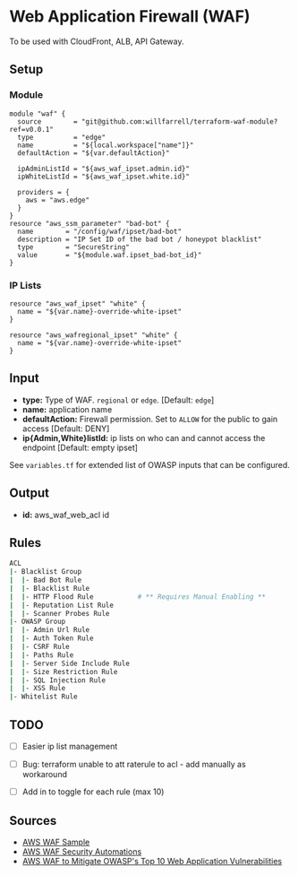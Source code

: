 # Web Application Firewall (WAF)
To be used with CloudFront, ALB, API Gateway.

## Setup

### Module
```hcl-terraform
module "waf" {
  source        = "git@github.com:willfarrell/terraform-waf-module?ref=v0.0.1"
  type          = "edge"
  name          = "${local.workspace["name"]}"
  defaultAction = "${var.defaultAction}"

  ipAdminListId = "${aws_waf_ipset.admin.id}"
  ipWhiteListId = "${aws_waf_ipset.white.id}"
  
  providers = {
    aws = "aws.edge"
  }
}
resource "aws_ssm_parameter" "bad-bot" {
  name        = "/config/waf/ipset/bad-bot"
  description = "IP Set ID of the bad bot / honeypot blacklist"
  type        = "SecureString"
  value       = "${module.waf.ipset_bad-bot_id}"
}

```

### IP Lists
```hcl-terraform
resource "aws_waf_ipset" "white" {
  name = "${var.name}-override-white-ipset"
}

resource "aws_wafregional_ipset" "white" {
  name = "${var.name}-override-white-ipset"
}

```

## Input
- **type:** Type of WAF. `regional` or `edge`. [Default: `edge`]
- **name:** application name
- **defaultAction:** Firewall permission. Set to `ALLOW` for the public to gain access [Default: DENY]
- **ip{Admin,White}listId:** ip lists on who can and cannot access the endpoint [Default: empty ipset]

See `variables.tf` for extended list of OWASP inputs that can be configured.

## Output
- **id:** aws_waf_web_acl id

## Rules

```bash
ACL
|- Blacklist Group
|  |- Bad Bot Rule
|  |- Blacklist Rule
|  |- HTTP Flood Rule           # ** Requires Manual Enabling **
|  |- Reputation List Rule
|  |- Scanner Probes Rule
|- OWASP Group
|  |- Admin Url Rule
|  |- Auth Token Rule
|  |- CSRF Rule
|  |- Paths Rule
|  |- Server Side Include Rule
|  |- Size Restriction Rule
|  |- SQL Injection Rule
|  |- XSS Rule
|- Whitelist Rule


```


## TODO
- [ ] Easier ip list management 
- [ ] Bug: terraform unable to att raterule to acl - add manually as workaround
- [ ] Add in to toggle for each rule (max 10)


## Sources
- [AWS WAF Sample](https://github.com/awslabs/aws-waf-sample)
- [AWS WAF Security Automations](https://aws.amazon.com/solutions/aws-waf-security-automations)
- [AWS WAF to Mitigate OWASP's Top 10 Web Application Vulnerabilities](https://aws.amazon.com/about-aws/whats-new/2017/07/use-aws-waf-to-mitigate-owasps-top-10-web-application-vulnerabilities/)

